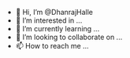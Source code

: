 - 👋 Hi, I’m @DhanrajHalle
- 👀 I’m interested in ...
- 🌱 I’m currently learning ...
- 💞️ I’m looking to collaborate on ...
- 📫 How to reach me ...

<!---
DhanrajHalle/DhanrajHalle is a ✨ special ✨ repository because its `README.md` (this file) appears on your GitHub profile.
You can click the Preview link to take a look at your changes.
--->
